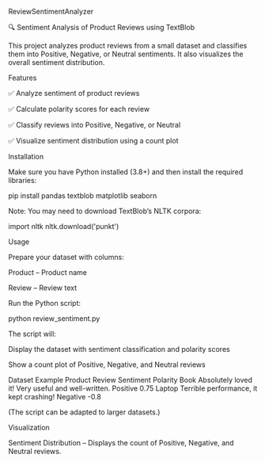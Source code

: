 ReviewSentimentAnalyzer

🔍 Sentiment Analysis of Product Reviews using TextBlob

This project analyzes product reviews from a small dataset and classifies them into Positive, Negative, or Neutral sentiments. It also visualizes the overall sentiment distribution.

Features

✅ Analyze sentiment of product reviews

✅ Calculate polarity scores for each review

✅ Classify reviews into Positive, Negative, or Neutral

✅ Visualize sentiment distribution using a count plot

Installation

Make sure you have Python installed (3.8+) and then install the required libraries:

pip install pandas textblob matplotlib seaborn


Note: You may need to download TextBlob’s NLTK corpora:

import nltk
nltk.download('punkt')

Usage

Prepare your dataset with columns:

Product – Product name

Review – Review text

Run the Python script:

python review_sentiment.py


The script will:

Display the dataset with sentiment classification and polarity scores

Show a count plot of Positive, Negative, and Neutral reviews

Dataset Example
Product	Review	Sentiment	Polarity
Book	Absolutely loved it! Very useful and well-written.	Positive	0.75
Laptop	Terrible performance, it kept crashing!	Negative	-0.8

(The script can be adapted to larger datasets.)

Visualization

Sentiment Distribution – Displays the count of Positive, Negative, and Neutral reviews.
